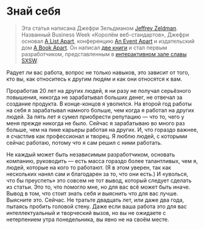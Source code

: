 # Знай себя

> Эта статья написана Джефри Зельдманом [Jeffrey Zeldman][2]. Названный Business Week «Королём веб-стандартов», Джефри основал [A List Apart][3], конференцию [An Event Apart][4] и издательский дом [A Book Apart][5]. Он написал [две книги][6] и стал первым разработчиком, представленным в [интерактивном зале славы SXSW][7]. 

Радует ли вас работа, вопрос не только навыков, это зависит от того, кто вы, как относитесь к другим людям и как они относятся к вам.

Проработав 20 лет на других людей, я ни разу не получал серьёзного повышения, никогда не зарабатывал больших денег, не отвечал за создание продукта. В конце-концов я уволился. На второй год работы на себя я зарабатывал намного больше, чем когда я работал на других людей. За пять лет я сумел приобрести репутацию — что то, чего у меня прежде никогда не было. Сейчас я зарабатываю во много раз больше, чем на пике карьеры работая на других. И, что гораздо важнее, я счастлив как профессионал и творец. Я люблю людей, с которыми сейчас работаю, потому что я сам решил с ними работать.

Не каждый может быть независимым разработчиком, основать компанию, руководить — есть масса гораздо более талантливых, чем я, людей, которые на кого то работают. (Я в этом уверен, так как нескольких нанял сам и благодарен за то, что они есть.) И «уволься, что бы преуспеть» это совсем не тот вывод, который следует сделать из статьи. Это то, что помогло мне, но для вас всё может быть иначе. Вывод в том, что стоит знать себя и выяснить что для вас лучше. Выясните это. Сейчас. Не тратьте двадцать лет, или даже два года, пытаясь пробить головой стену. Даже если ваша работа это для вас интеллектуальный и творческий вызов, но вы не ожидаете с нетерпением утра понедельника, вы явно не на своём месте.


 [1]: img/author.jpg
 [2]: http://twitter.com/zeldman
 [3]: http://www.alistapart.com/
 [4]: http://aneventapart.com/
 [5]: http://abookapart.com/
 [6]: http://www.amazon.com/Jeffrey-Zeldman/e/B001IGLM52/ref=sr_tc_2_0?qid=1428563077&sr=1-2-ent
 [7]: http://sxsw.com/interactive/awards/hall-of-fame
